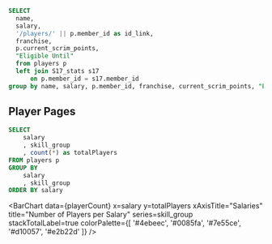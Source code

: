 ```sql player_page_link
SELECT
  name,
  salary,
  '/players/' || p.member_id as id_link,
  franchise, 
  p.current_scrim_points,
  "Eligible Until"  
  from players p
  left join S17_stats s17
      on p.member_id = s17.member_id
group by name, salary, p.member_id, franchise, current_scrim_points, "Eligible Until"
```

## Player Pages


<LastRefreshed prefix="Data last updated"/>


<DataTable data={player_page_link} search=true rows=10 headerColor=#2a4b82 headerFontColor=white link=id_link >
  <Column id="name" />
  <Column id="salary" align=center />
  <Column id="franchise" align=center />
  <Column id=current_scrim_points align=center contentType=colorscale scaleColor={['#ce5050','white']} colorBreakpoints={[0, 30]} />
  <Column id="Eligible Until" align=center />
</DataTable>


```sql playerCount
SELECT
    salary
    , skill_group
    , count(*) as totalPlayers
FROM players p
GROUP BY
    salary
    , skill_group
ORDER BY salary
```

<BarChart
    data={playerCount}
    x=salary
    y=totalPlayers
    xAxisTitle="Salaries"
    title="Number of Players per Salary"
    series=skill_group
    stackTotalLabel=true
    colorPalette={[
        '#4ebeec',
        '#0085fa',
        '#7e55ce',
        '#d10057',
        '#e2b22d'
        ]}
/>


